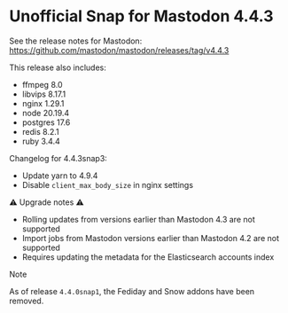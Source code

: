 # Unofficial Snap for Mastodon 4.4.3

See the release notes for Mastodon: https://github.com/mastodon/mastodon/releases/tag/v4.4.3

This release also includes:

* ffmpeg 8.0
* libvips 8.17.1
* nginx 1.29.1
* node 20.19.4
* postgres 17.6
* redis 8.2.1
* ruby 3.4.4

Changelog for 4.4.3snap3:

* Update yarn to 4.9.4
* Disable `client_max_body_size` in nginx settings

⚠️ Upgrade notes ⚠️

* Rolling updates from versions earlier than Mastodon 4.3 are not supported
* Import jobs from Mastodon versions earlier than Mastodon 4.2 are not supported
* Requires updating the metadata for the Elasticsearch accounts index

> [!NOTE]
> As of release `4.4.0snap1`, the Fediday and Snow addons have been removed.

